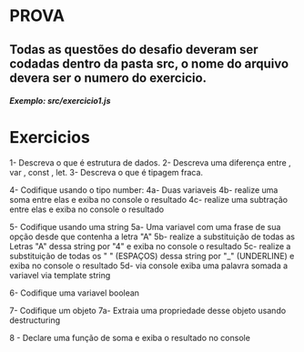 # PROVA

## Todas as questões do desafio deveram ser codadas dentro da pasta src, o nome do arquivo devera ser o numero do exercicio.

##### Exemplo: src/exercicio1.js

# Exercicios

1- Descreva o que é estrutura de dados.
2- Descreva uma diferença entre , var , const , let.
3- Descreva o que é tipagem fraca.

4- Codifique usando o tipo number:
4a- Duas variaveis
4b- realize uma soma entre elas e exiba no console o resultado
4c- realize uma subtração entre elas e exiba no console o resultado

5- Codifique usando uma string
5a- Uma variavel com uma frase de sua opção desde que contenha a letra "A"
5b- realize a substituição de todas as Letras "A" dessa string por "4" e exiba no console o resultado
5c- realize a substituição de todas os " " (ESPAÇOS) dessa string por "\_" (UNDERLINE) e exiba no console o resultado
5d- via console exiba uma palavra somada a variavel via template string

6- Codifique uma variavel boolean

7- Codifique um objeto
7a- Extraia uma propriedade desse objeto usando destructuring

8 - Declare uma função de soma e exiba o resultado no console

